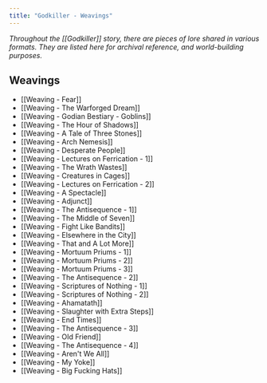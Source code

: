 ```yaml
---
title: "Godkiller - Weavings"
---
```

*Throughout the [[Godkiller]] story, there are pieces of lore shared in various formats. They are listed here for archival reference, and world-building purposes.*

## Weavings
- [[Weaving - Fear]]
- [[Weaving - The Warforged Dream]]
- [[Weaving - Godian Bestiary - Goblins]]
- [[Weaving - The Hour of Shadows]]
- [[Weaving - A Tale of Three Stones]] 
- [[Weaving - Arch Nemesis]]
- [[Weaving - Desperate People]]
- [[Weaving - Lectures on Ferrication - 1]]
- [[Weaving - The Wrath Wastes]]
- [[Weaving - Creatures in Cages]]
- [[Weaving - Lectures on Ferrication - 2]]
- [[Weaving - A Spectacle]]
- [[Weaving - Adjunct]]
- [[Weaving - The Antisequence - 1]]
- [[Weaving - The Middle of Seven]]
- [[Weaving - Fight Like Bandits]]
- [[Weaving - Elsewhere in the City]]
- [[Weaving - That and A Lot More]]
- [[Weaving - Mortuum Priums - 1]]
- [[Weaving - Mortuum Priums - 2]]
- [[Weaving - Mortuum Priums - 3]]
- [[Weaving - The Antisequence - 2]]
- [[Weaving - Scriptures of Nothing - 1]]
- [[Weaving - Scriptures of Nothing - 2]]
- [[Weaving - Ahamatath]]
- [[Weaving - Slaughter with Extra Steps]]
- [[Weaving - End Times]]
- [[Weaving - The Antisequence - 3]]
- [[Weaving - OId Friend]]
- [[Weaving - The Antisequence - 4]]
- [[Weaving - Aren't We All]]
- [[Weaving - My Yoke]]
- [[Weaving - Big Fucking Hats]]